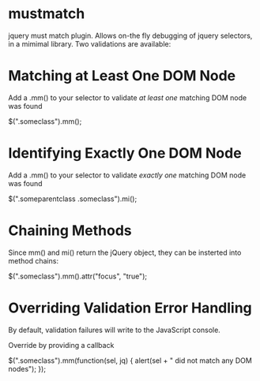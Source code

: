 mustmatch
=========

jquery must match plugin.  Allows on-the fly debugging of jquery selectors, in a mimimal library.  Two validations are available:

Matching at Least One DOM Node
==============================
Add a .mm() to your selector to validate _at least one_ matching DOM node was found

$(".someclass").mm();


Identifying Exactly One DOM Node
================================
Add a .mm() to your selector to validate _exactly one_ matching DOM node was found

$(".someparentclass .someclass").mi();

Chaining Methods
================
Since mm() and mi() return the jQuery object, they can be insterted into method chains:

$(".someclass").mm().attr("focus", "true");

Overriding Validation Error Handling
====================================
By default, validation failures will write to the JavaScript console.

Override by providing a callback

$(".someclass").mm(function(sel, jq) {
  alert(sel + " did not match any DOM nodes");
});

